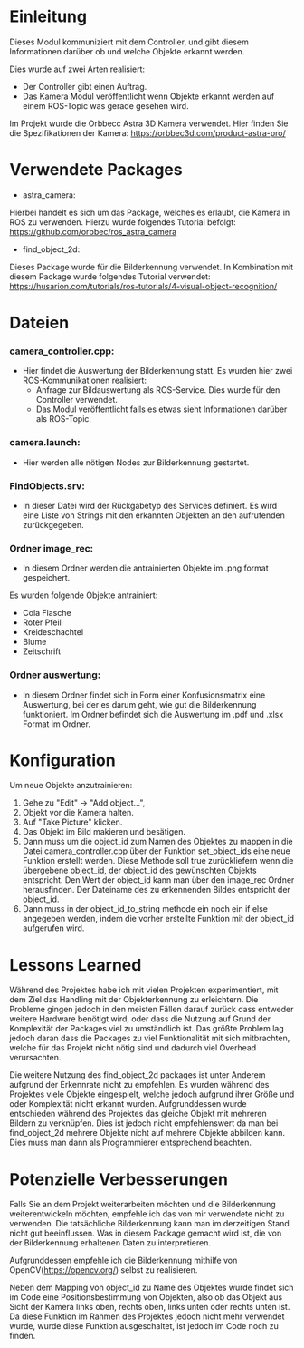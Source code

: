 # Einleitung

Dieses Modul kommuniziert mit dem Controller, und gibt diesem Informationen darüber ob und welche Objekte erkannt werden.

Dies wurde auf zwei Arten realisiert:
- Der Controller gibt einen Auftrag.
- Das Kamera Modul veröffentlicht wenn Objekte erkannt werden auf einem ROS-Topic was gerade gesehen wird.


Im Projekt wurde die Orbbecc Astra 3D Kamera verwendet.
Hier finden Sie die Spezifikationen der Kamera: https://orbbec3d.com/product-astra-pro/


# Verwendete Packages

- astra_camera:

Hierbei handelt es sich um das Package, welches es erlaubt, die Kamera in ROS zu verwenden.
Hierzu wurde folgendes Tutorial befolgt: https://github.com/orbbec/ros_astra_camera

- find_object_2d:

Dieses Package wurde für die Bilderkennung verwendet. In Kombination mit diesem Package wurde folgendes Tutorial verwendet:
https://husarion.com/tutorials/ros-tutorials/4-visual-object-recognition/

# Dateien

### camera_controller.cpp:

- Hier findet die Auswertung der Bilderkennung statt. Es wurden hier zwei ROS-Kommunikationen realisiert:
  - Anfrage zur Bildauswertung als ROS-Service. Dies wurde für den Controller verwendet.
  - Das Modul veröffentlicht falls es etwas sieht Informationen darüber als ROS-Topic.
  
### camera.launch:

- Hier werden alle nötigen Nodes zur Bilderkennung gestartet.

### FindObjects.srv:

- In dieser Datei wird der Rückgabetyp des Services definiert. 
Es wird eine Liste von Strings mit den erkannten Objekten an den aufrufenden zurückgegeben.

### Ordner image_rec:

- In diesem Ordner werden die antrainierten Objekte im .png format gespeichert.

Es wurden folgende Objekte antrainiert:

- Cola Flasche
- Roter Pfeil
- Kreideschachtel
- Blume
- Zeitschrift


### Ordner auswertung:

- In diesem Ordner findet sich in Form einer Konfusionsmatrix eine Auswertung, bei der es darum geht, wie gut die Bilderkennung funktioniert.
Im Ordner befindet sich die Auswertung im .pdf und .xlsx Format im Ordner.

# Konfiguration

Um neue Objekte anzutrainieren:

1. Gehe zu "Edit" -> "Add object...",
2. Objekt vor die Kamera halten.
3. Auf "Take Picture" klicken.
4. Das Objekt im Bild makieren und besätigen.
5. Dann muss um die object_id zum Namen des Objektes zu mappen in die Datei camera_controller.cpp über der Funktion set_object_ids eine neue Funktion erstellt werden. Diese Methode soll true zurückliefern wenn die übergebene object_id, der object_id des gewünschten Objekts entspricht.
Den Wert der object_id kann man über den image_rec Ordner herausfinden. Der Dateiname des zu erkennenden Bildes entspricht der object_id. 
6. Dann muss in der object_id_to_string methode ein noch ein if else angegeben werden, indem die vorher erstellte Funktion mit der object_id aufgerufen wird.

# Lessons Learned

Während des Projektes habe ich mit vielen Projekten experimentiert, mit dem Ziel das Handling mit der Objekterkennung zu erleichtern.
Die Probleme gingen jedoch in den meisten Fällen darauf zurück dass entweder weitere Hardware benötigt wird, oder dass die Nutzung auf Grund der Komplexität der Packages viel zu umständlich ist.
Das größte Problem lag jedoch daran dass die Packages zu viel Funktionalität mit sich mitbrachten, welche für das Projekt nicht nötig sind und dadurch viel Overhead verursachten.

Die weitere Nutzung des find_object_2d packages ist unter Anderem aufgrund der Erkennrate nicht zu empfehlen. Es wurden während des Projektes viele Objekte eingespielt, welche jedoch aufgrund ihrer Größe und oder Komplexität nicht erkannt wurden. Aufgrunddessen wurde entschieden während des Projektes das gleiche Objekt mit mehreren Bildern zu verknüpfen. Dies ist jedoch nicht empfehlenswert da man bei find_object_2d mehrere Objekte nicht auf mehrere Objekte abbilden kann. Dies muss man dann als Programmierer entsprechend beachten.

# Potenzielle Verbesserungen

Falls Sie an dem Projekt weiterarbeiten möchten und die Bilderkennung weiterentwickeln möchten, empfehle ich das von mir verwendete nicht zu verwenden. Die tatsächliche Bilderkennung kann man im derzeitigen Stand nicht gut beeinflussen. Was in diesem Package gemacht wird ist, die von der Bilderkennung erhaltenen Daten zu interpretieren.

Aufgrunddessen empfehle ich die Bilderkennung mithilfe von OpenCV(https://opencv.org/) selbst zu realisieren.

Neben dem Mapping von object_id zu Name des Objektes wurde findet sich im Code eine Positionsbestimmung von Objekten, also ob das Objekt aus Sicht der Kamera links oben, rechts oben, links unten oder rechts unten ist. Da diese Funktion im Rahmen des Projektes jedoch nicht mehr verwendet wurde, wurde diese Funktion ausgeschaltet, ist jedoch im Code noch zu finden. 


